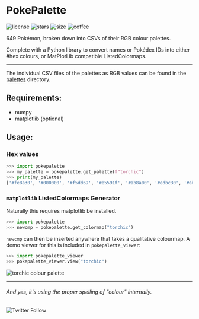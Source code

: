# PokePalette

![license](https://img.shields.io/github/license/CDWimmer/PokePalette?style=flat-square)
![stars](https://img.shields.io/github/stars/CDWimmer/PokePalette?style=flat-square)
![size](https://img.shields.io/github/languages/code-size/CDWimmer/PokePalette?style=flat-square)
![coffee](https://img.shields.io/badge/Buy%20me%20a%20coffee-ko--fi.com%2Fch4rl1e-orange?link=https://ko-fi.com/ch4rl1e&style=social)

649 Pokémon, broken down into CSVs of their RGB colour palettes. 

Complete with a Python library to convert names or Pokédex IDs into either #hex colours, or MatPlotLib compatible ListedColormaps.

---

The individual CSV files of the palettes as RGB values can be found in the [palettes](/palettes) directory.

## Requirements:
- numpy
- matplotlib (optional)

## Usage:

### Hex values
```python
>>> import pokepalette
>>> my_palette = pokepalette.get_palette(f"torchic")
>>> print(my_palette)
['#fe8a30', '#000000', '#f5dd69', '#e5591f', '#ab8a00', '#edbc30', '#ab400f', '#feab51', '#8a511f', '#7a4917', '#fefefe']
```



### `matplotlib` ListedColormaps Generator
Naturally this requires matplotlib be installed. 
```python
>>> import pokepalette
>>> newcmp = pokepalette.get_colormap("torchic")
```


`newcmp` can then be inserted anywhere that takes a qualitative colourmap. A demo viewer for this is included in `pokepalette_viewer`:

```python
>>> import pokepalette_viewer
>>> pokepalette_viewer.view("torchic")
```
![torchic colour palette](https://i.imgur.com/JEfZjBs.png)

---
###### And yes, it's using the proper spelling of "colour" internally.
![Twitter Follow](https://img.shields.io/twitter/follow/CharlesDWimmer?label=Follow%20me&logoColor=orange&style=social)
